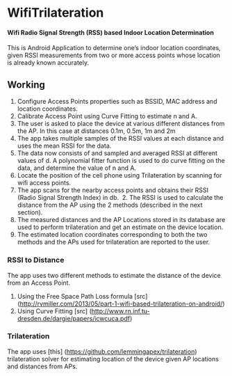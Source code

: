 # WifiTrilateration
#### Wifi Radio Signal Strength (RSS) based Indoor Location Determination

This is Android Application to determine one’s indoor location coordinates, given RSSI measurements from two or more 
access points whose location is already known accurately.

## Working
1.	Configure Access Points properties such as BSSID, MAC address and location coordinates.
2.	Calibrate Access Point using Curve Fitting to estimate n and A. 
  1.	The user is asked to place the device at various different distances from the AP. In this case at distances 0.1m, 0.5m, 1m and 2m
  2.	The app takes multiple samples of the RSSI values at each distance and uses the mean RSSI for the data. 
  3.	The data now consists of  and sampled and averaged RSSI at different values of d. A polynomial fitter function is used to do curve fitting on the data, and determine the value of n and A.
3.	Locate the position of the cell phone using Trilateration by scanning for wifi access points.
  1.	The app	 scans for the nearby access points and obtains their RSSI (Radio Signal Strength Index) in db.
  2.	The RSSI is used to calculate the distance from the AP using the 2 methods (described in the next section).
  3.	The measured distances and the AP Locations stored in its database are used to perform trilateration and get an estimate on the device location.
  4.	The estimated location coordinates corresponding to both the two methods and the APs used for trilateration are reported to the user.

### RSSI to Distance
The app uses two different methods to estimate the distance of the device from an Access Point.

1. Using the Free Space Path Loss formula [src] (http://rvmiller.com/2013/05/part-1-wifi-based-trilateration-on-android/)
2. Using Curve Fitting [src] (http://www.rn.inf.tu-dresden.de/dargie/papers/icwcuca.pdf)

### Trilateration
The app uses [this] (https://github.com/lemmingapex/trilateration) trilateration solver for estimating location of the device given AP locations and distances from APs.

